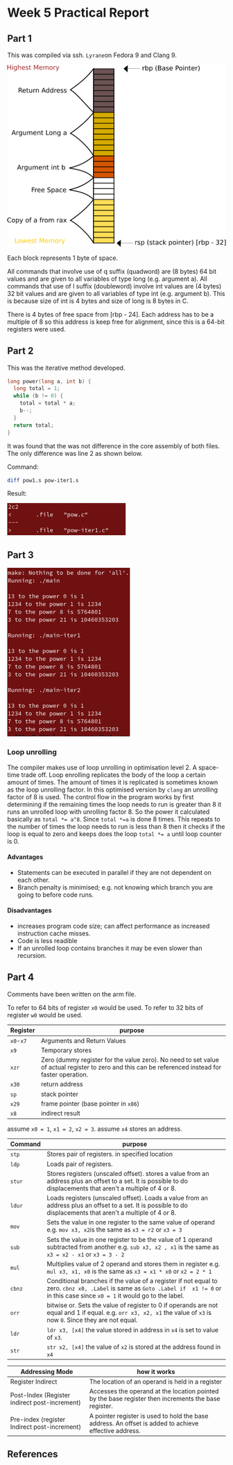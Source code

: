 # Week 5 Practical Report

## Part 1

This was compiled via ssh. `Lyrane`on Fedora 9 and Clang 9.

![](images/stackframe.png)

Each block represents 1 byte of space.

All commands that involve use of q suffix (quadword) are (8 bytes) 64 bit values and are given to all variables of type long (e.g. argument a). All commands that use of l suffix (doubleword) involve int values are (4 bytes) 32 bit values and are given to all variables of type int (e.g. argument b). This is because size of int is 4 bytes and size of long is 8 bytes in C.

There is 4 bytes of free space from [rbp - 24]. Each address has to be a multiple of 8 so this address is keep free for alignment, since this is a 64-bit registers were used.

## Part 2

This was the iterative method developed.

```c
long power(long a, int b) {
  long total = 1;
  while (b != 0) {
    total = total * a;
    b--;
  }
  return total;
}
```



It was found that the was not difference in the core assembly of both files. The only difference was line 2 as shown below.

Command:

```bash
diff pow1.s pow-iter1.s
```

Result:

![](images/part2.png)

## Part 3

![](images/part3.png)

### Loop unrolling

The compiler makes use of loop unrolling in optimisation level 2. A space-time trade off. Loop enrolling replicates the body of the loop a certain amount of times. The amount of times it is replicated is sometimes known as the loop unrolling factor. In this optimised version by `clang` an unrolling factor of 8 is used. The control flow in the program works by first determining if the remaining times the loop needs to run is greater than 8 it runs an unrolled loop with unrolling factor 8. So the power it calculated basically as `total *= a^8`. Since `total *=a` is done 8 times. This repeats to the number of times the loop needs to run is less than 8 then it checks if the loop is equal to zero and keeps does the loop `total *= a` until loop counter is 0. 

#### Advantages

* Statements can be executed in parallel if they are not dependent on each other.
* Branch penalty is minimised; e.g. not knowing which branch you are going to before code runs.

#### Disadvantages

* increases program code size; can affect performance as increased instruction cache misses. 
* Code is less readible
* If an unrolled loop contains branches it may be even slower than recursion.

## Part 4

Comments have been written on the arm file.

To refer to 64 bits of register `x0` would be used. To refer to 32 bits of register `w0` would be used.

| Register  | purpose                                                      |
| --------- | ------------------------------------------------------------ |
| `x0`-`x7` | Arguments and Return Values                                  |
| `x9`      | Temporary stores                                             |
| `xzr`     | Zero (dummy register for the value zero). No need to set value of actual register to zero and this can be referenced instead for faster operation. |
| `x30`     | return address                                               |
| `sp`      | stack pointer                                                |
| `x29`     | frame pointer (base pointer in `x86`)                        |
| `x8`      | indirect result                                              |

assume `x0 = 1`, `x1 = 2`, `x2 = 3`. assume `x4` stores an address.

| Command | purpose                                                      |
| ------- | ------------------------------------------------------------ |
| `stp`   | Stores pair of registers. in specified location              |
| `ldp`   | Loads pair of registers.                                     |
| `stur`  | Stores registers (unscaled offset). stores a value from an address plus an offset to a set. It is possible to do displacements that aren't a multiple of 4 or 8. |
| `ldur`  | Loads  registers (unscaled offset). Loads a value from an address plus an offset to a set. It is possible to do displacements that aren't a multiple of 4 or 8. |
| `mov`   | Sets the value in one register to the same value of operand e.g. `mov x3, x2`is the same as `x3 = r2` or `x3 = 3` |
| `sub`   | Sets the value in one register to be the value of 1 operand subtracted from another e.g. `sub x3, x2 , x1` is the same as `x3 = x2 - x1` or `x3 = 3 - 2` |
| `mul`   | Multiplies value of 2 operand and stores them in register e.g. `mul x3, x1, x0` is the same as `x3 = x1 * x0` or `x2 = 2 * 1` |
| `cbnz`  | Conditional branches if the value of a register if not equal to zero. `cbnz x0, .Label` is same as `Goto .Label if  x1 != 0` or in this case since `x0 = 1` it would go to the label. |
| `orr`   | bitwise or. Sets the value of register to 0 if operands are not equal and 1 if equal. e.g. `orr x3, x2, x1` the value of `x3` is now `0`. Since they are not equal. |
| `ldr`   | `ldr x3, [x4]` the value stored in address in `x4` is set to value of `x3`. |
| `str`   | `str x2, [x4]` the value of `x2` is stored at the address found in `x4` |

| Addressing Mode                               | how it works                                                 |
| --------------------------------------------- | ------------------------------------------------------------ |
| Register Indirect                             | The location of an operand is held in a register             |
| Post-Index (Register indirect post-increment) | Accesses the operand at the location pointed by the base register then increments the base register. |
| Pre-index (register Indirect post-increment)  | A  pointer register is used to hold the base address. An offset is added to achieve effective address. |



## References

